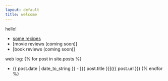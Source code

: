```yaml
---
layout: default
title: welcome
---
```


hello! 

- [some recipes](/recipes)
- [movie reviews (coming soon)]
- [book reviews (coming soon)]

web log:
{% for post in site.posts %}
* {{ post.date | date_to_string }} - [{{ post.title }}]({{ post.url }})
{% endfor %}
